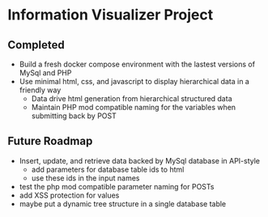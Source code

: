 # Information Visualizer Project

## Completed
- Build a fresh docker compose environment with the lastest versions of MySql and PHP
- Use minimal html, css, and javascript to display hierarchical data in a friendly way
  - Data drive html generation from hierarchical structured data
  - Maintain PHP mod compatible naming for the variables when submitting back by POST
## Future Roadmap
- Insert, update, and retrieve data backed by MySql database in API-style
  - add parameters for database table ids to html
  - use these ids in the input names
- test the php mod compatible parameter naming for POSTs
- add XSS protection for values
- maybe put a dynamic tree structure in a single database table